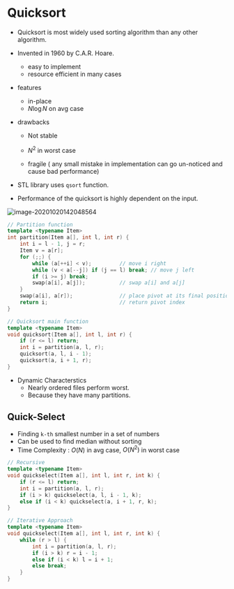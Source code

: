 # Quicksort

* Quicksort is most widely used sorting algorithm than any other algorithm.

* Invented in 1960 by C.A.R. Hoare.

    - easy to implement
    - resource efficient in many cases

* features

    - in-place
    - $N \log{N}$ on avg case

* drawbacks

    - Not stable

    - $N^2$ in worst case
    - fragile ( any small mistake in implementation can go un-noticed and cause bad performance)

* STL library uses `qsort` function.

* Performance of the quicksort is highly dependent on the input.

![image-20201020142048564](https://algo.minetest.in/1-The_Basic_Algorithm.assets/image-20201020142048564.png)

````c++
// Partition function
template <typename Item>
int partition(Item a[], int l, int r) {
    int i = l - 1, j = r;
    Item v = a[r];
    for (;;) {
        while (a[++i] < v);         // move i right
        while (v < a[--j]) if (j == l) break; // move j left
        if (i >= j) break;
        swap(a[i], a[j]);           // swap a[i] and a[j]
    }
    swap(a[i], a[r]);               // place pivot at its final position
    return i;                       // return pivot index
}

// Quicksort main function
template <typename Item>
void quicksort(Item a[], int l, int r) {
    if (r <= l) return;
    int i = partition(a, l, r);
    quicksort(a, l, i - 1);
    quicksort(a, i + 1, r);
}
````

* Dynamic Characterstics
    * Nearly ordered files perform worst.
    * Because they have many partitions.

## Quick-Select

* Finding `k-th` smallest number in a set of numbers
* Can be used to find median without sorting
* Time Complexity : $O(N)$ in avg case, $O(N^2)$ in worst case

````c++
// Recursive
template <typename Item>
void quickselect(Item a[], int l, int r, int k) {
    if (r <= l) return;
    int i = partition(a, l, r);
    if (i > k) quickselect(a, l, i - 1, k);
    else if (i < k) quickselect(a, i + 1, r, k);
}
````

````c++
// Iterative Approach
template <typename Item>
void quickselect(Item a[], int l, int r, int k) {
    while (r > l) {
        int i = partition(a, l, r);
        if (i > k) r = i - 1;
        else if (i < k) l = i + 1;
        else break;
    }
}
````

